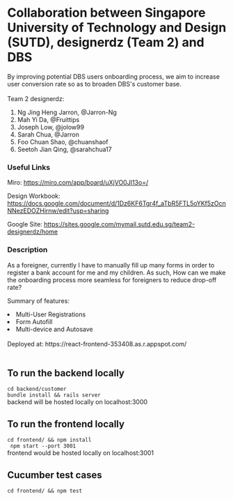 # Collaboration between Singapore University of Technology and Design (SUTD), designerdz (Team 2) and DBS

By improving potential DBS users onboarding process, we aim to increase user conversion rate so as to broaden DBS's customer base.
<br>
<br>
Team 2 designerdz:

1. Ng Jing Heng Jarron, @Jarron-Ng
2. Mah Yi Da, @Fruittips
3. Joseph Low, @jolow99
4. Sarah Chua, @Jarron
5. Foo Chuan Shao, @chuanshaof
6. Seetoh Jian Qing, @sarahchua17

### Useful Links

Miro:
https://miro.com/app/board/uXjVO0JI13o=/

Design Workbook: https://docs.google.com/document/d/1Dz6KF6Tgr4f_aTbR5FTL5oYKf5zOcnNNezEDOZHirnw/edit?usp=sharing

Google Site: https://sites.google.com/mymail.sutd.edu.sg/team2-designerdz/home

### Description

As a foreigner, currently I have to manually fill up many forms in order to register a bank account for me and my children. As such, How can we make the onboarding process more seamless for foreigners to reduce drop-off rate?

Summary of features:

<li> Multi-User Registrations</li>
<li> Form Autofill</li>
<li> Multi-device and Autosave </li>
<br>
Deployed at: https://react-frontend-353408.as.r.appspot.com/
<br>
<br>

## To run the backend locally

`cd backend/customer`
<br> `bundle install && rails server`
<br> backend will be hosted locally on localhost:3000

## To run the frontend locally

`cd frontend/ && npm install`
<br>
` npm start --port 3001`
<br> frontend would be hosted locally on localhost:3001

## Cucumber test cases

`cd frontend/ && npm test`

